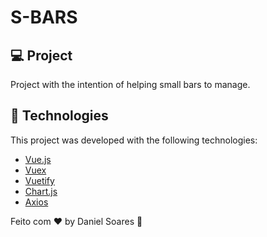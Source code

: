 # S-BARS

## 💻 Project

Project with the intention of helping small bars to manage.

## 🚀 Technologies

This project was developed with the following technologies:

- [Vue.js](https://vuejs.org/)
- [Vuex](https://vuex.vuejs.org/)
- [Vuetify](https://vuetifyjs.com/en/)
- [Chart.js](https://www.chartjs.org/)
- [Axios](https://github.com/axios/axios)

Feito com ♥ by Daniel Soares :wave:


